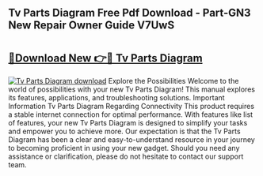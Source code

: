## Tv Parts Diagram Free Pdf Download - Part-GN3 New Repair Owner Guide V7UwS

# <h2><a href="http://dfmc1h7.blite.top/?on=Tv+Parts+Diagram">🔗Download New 👉🔴 Tv Parts Diagram</a></h2>

[![Tv Parts Diagram download](https://i.imgur.com/lujVjoI.png)](http://dfmc1h7.blite.top/?on=Tv+Parts+Diagram)
Explore the Possibilities Welcome to the world of possibilities with your new Tv Parts Diagram! This manual explores its features, applications, and troubleshooting solutions. Important Information Tv Parts Diagram Regarding Connectivity This product requires a stable internet connection for optimal performance. With features like list of features, your new Tv Parts Diagram is designed to simplify your tasks and empower you to achieve more. Our expectation is that the Tv Parts Diagram has been a clear and easy-to-understand resource in your journey to becoming proficient in using your new gadget. Should you need any assistance or clarification, please do not hesitate to contact our support team.
